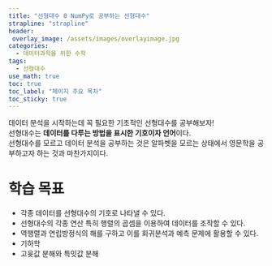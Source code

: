 ```yaml
---
title: "선형대수 0 NumPy로 공부하는 선형대수"
strapline: "strapline"
header:
 overlay_image: /assets/images/overlayimage.jpg
categories:
  - 데이터과학을 위한 수학
tags:
  - 선형대수
use_math: true
toc: true
toc_label: "페이지 주요 목차"
toc_sticky: true
---
```

데이터 분석을 시작하는데 꼭 필요한 기초적인 선형대수를 공부해보자!  
선형대수는 **데이터를 다루는 방법을 표시한 기호이자 언어**이다.  
선형대수를 모르고 데이터 분석을 공부하는 것은 알파벳을 모르는 상태에서 영문학을 공부하고자 하는 것과 마찬가지이다.

# 학습 목표
* 각종 데이터를 선형대수의 기호로 나타낼 수 있다.
* 선형대수의 각종 연산 특히 행렬의 곱셈을 이용하여 데이터를 조작할 수 있다.
* 역행렬과 연립방정식의 해를 구하고 이를 회귀분석과 예측 문제에 활용할 수 있다.
* 기하학
* 고윳값 분해와 특잇값 분해
